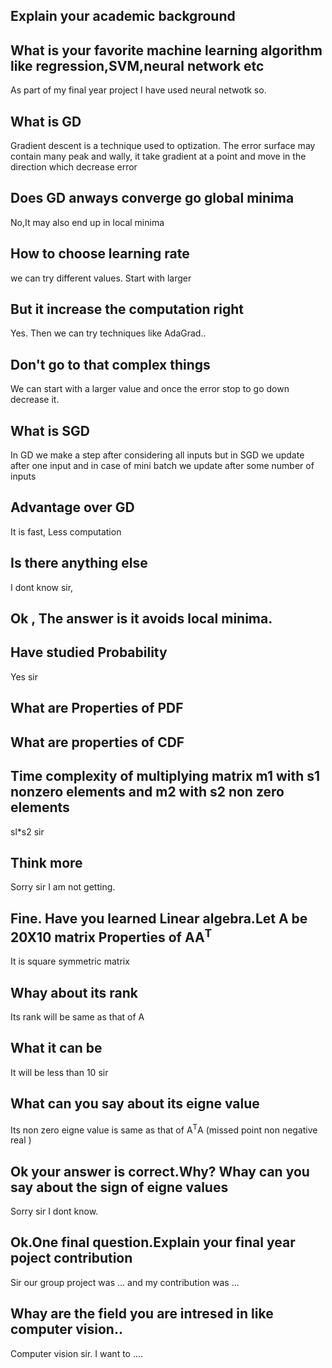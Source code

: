 Explain your academic background
-
What is your favorite machine learning algorithm like regression,SVM,neural network etc
-
As part of my final year project I have used neural netwotk so.

What is GD
-
Gradient descent is a technique used to optization. The error surface may contain many peak and wally, it take gradient at a point and move in the direction which decrease error

Does GD anways converge go global minima
-
No,It may also end up in local minima

How to choose learning rate
-
we can try different values. Start with larger

But it increase the computation right
-
Yes. Then we can try techniques like AdaGrad..

Don't go to that complex things
-
We can start with a larger value and once the error stop to go down decrease it.

What is SGD
-
In GD we make a step after considering all inputs but in SGD we update after one input and in case of mini batch we update after some number of inputs

Advantage over GD
-
It is fast, Less computation

Is there anything else
-
I dont know sir,

Ok , The answer is it avoids local minima.
-
Have studied Probability
-
Yes sir

What are Properties of PDF
-

What are properties of CDF
-

Time complexity of multiplying matrix m1 with s1 nonzero elements and m2 with s2 non zero elements
-
sl*s2 sir 

Think more
-
Sorry sir I am not getting.

Fine. Have you learned Linear algebra.Let A be 20X10 matrix Properties of AA<sup>T</sup>
-
It is square symmetric matrix

Whay about its rank
-
Its rank will be same as that of A

What it can be
-
It will be less than 10 sir

What can you say about its eigne value
-
Its non zero eigne value is same as that of A<sup>T</sup>A
(missed point non negative real )

Ok your answer is correct.Why? Whay can you say about the sign of eigne values
-
Sorry sir I dont know.


Ok.One final question.Explain your final year poject contribution
-
Sir our group project was ... and my contribution was ...

Whay are the field you are intresed in like computer vision..
-
Computer vision sir. I want to ....

